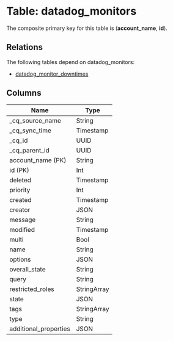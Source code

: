# Table: datadog_monitors

The composite primary key for this table is (**account_name**, **id**).

## Relations

The following tables depend on datadog_monitors:
  - [datadog_monitor_downtimes](datadog_monitor_downtimes.md)

## Columns

| Name          | Type          |
| ------------- | ------------- |
|_cq_source_name|String|
|_cq_sync_time|Timestamp|
|_cq_id|UUID|
|_cq_parent_id|UUID|
|account_name (PK)|String|
|id (PK)|Int|
|deleted|Timestamp|
|priority|Int|
|created|Timestamp|
|creator|JSON|
|message|String|
|modified|Timestamp|
|multi|Bool|
|name|String|
|options|JSON|
|overall_state|String|
|query|String|
|restricted_roles|StringArray|
|state|JSON|
|tags|StringArray|
|type|String|
|additional_properties|JSON|